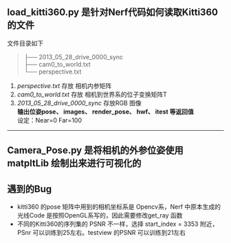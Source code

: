 ## load_kitti360.py 是针对Nerf代码如何读取Kitti360的文件

文件目录如下

>├── 2013_05_28_drive_0000_sync  
>├── cam0_to_world.txt  
>└── perspective.txt  

1. *perspective.txt* 存放 相机内参矩阵  
2. *cam0_to_world.txt* 存放 相机到世界系的位子变换矩阵T  
3. *2013_05_28_drive_0000_sync* 存放RGB 图像  
**输出位姿pose、 images、 render_pose、 hwf、 itest 等返回值**  
设定：Near=0 Far=100

***
## Camera_Pose.py 是将相机的外参位姿使用matpltLib 绘制出来进行可视化的

## 遇到的Bug
* kitti360 的pose 矩阵中用到的相机坐标系是 Opencv系，Nerf 中原本生成的光线Code 是按照OpenGL系写的，因此需要修改get_ray 函数
* 不同的Kitti360的序列集的 PSNR 不一样，选择 start_index = 3353 附近，PSnr 可以训练到25左右。testview 的PSNR 可以训练到21左右
